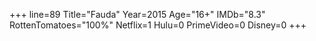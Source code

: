+++
line=89
Title="Fauda"
Year=2015
Age="16+"
IMDb="8.3"
RottenTomatoes="100%"
Netflix=1
Hulu=0
PrimeVideo=0
Disney=0
+++

